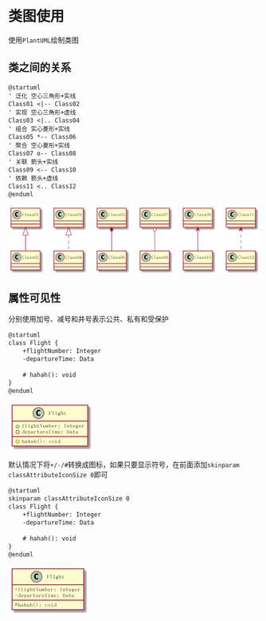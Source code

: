 
# 类图使用

使用`PlantUML`绘制类图

## 类之间的关系

```
@startuml
' 泛化 空心三角形+实线
Class01 <|-- Class02
' 实现 空心三角形+虚线
Class03 <|.. Class04
' 组合 实心菱形+实线
Class05 *-- Class06
' 聚合 空心菱形+实线
Class07 o-- Class08
' 关联 箭头+实线
Class09 <-- Class10
' 依赖 箭头+虚线
Class11 <.. Class12
@enduml
```

![](./imgs/class.png)

## 属性可见性

分别使用加号、减号和井号表示公共、私有和受保护

```
@startuml
class Flight {
    +flightNumber: Integer
    -departureTime: Data
    
    # hahah(): void
}
@enduml
```

![](./imgs/visibility-icon.png)

默认情况下将`+/-/#`转换成图标，如果只要显示符号，在前面添加`skinparam classAttributeIconSize 0`即可

```
@startuml
skinparam classAttributeIconSize 0
class Flight {
    +flightNumber: Integer
    -departureTime: Data
    
    # hahah(): void
}
@enduml
```

![](./imgs/visibility.png)